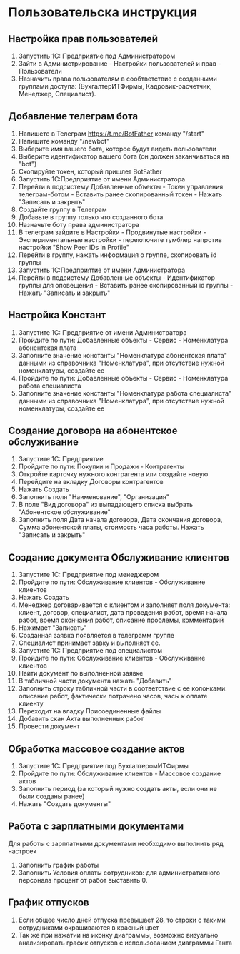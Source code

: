 # Пользовательска инструкция

## Настройка прав пользователей
1. Запустить 1С: Предприятие под Администратором
2. Зайти в Администрирование - Настройки пользователей и прав - Пользователи
3. Назначить права пользователям в сообтветствие с созданными группами доступа:
    (БухгалтерИТФирмы, Кадровик-расчетчик, Менеджер, Специалист).

## Добавление телеграм бота
1. Напишете в Телеграм https://t.me/BotFather команду "/start"
2. Напишите команду "/newbot"
3. Выберите имя вашего бота, которое будут видеть пользователи
4. Выберите идентификатор вашего бота (он должен заканчиваться на "bot")
5. Скопируйте токен, который пришлет BotFather
6. Запустить 1С:Предприятие от имени Администратора
7. Перейти в подсистему Добавленные объекты - Токен управления телеграм-ботом - Вставить ранее скопированный токен - Нажать "Записать и закрыть"
8. Создайте группу в Телеграм
9. Добавьте в группу только что созданного бота
10. Назначьте боту права администратора
11. В телеграм зайдите в Настройки - Продвинутые настройки - Экспериментальные настройки - 
переключите тумблер напротив настройки "Show Peer IDs in Profile"
12. Перейти в группу, нажать информация о группе, скопировать id группы
13. Запустить 1С:Предприятие от имени Администратора
14. Перейти в подсистему Добавленные объекты - Идентификатор группы для оповещения - Вставить ранее скопированный id группы - Нажать "Записать и закрыть"

## Настройка Констант
1. Запустите 1С: Предприятие от имени Администратора
2. Пройдите по пути: Добавленные объекты - Сервис - Номенклатура абонентская плата
3. Заполните значение константы "Номенклатура абонентская плата" данными из справочника "Номенклатура", при отсутствие нужной номенклатуры, создайте ее
4. Пройдите по пути: Добавленные объекты - Сервис - Номенклатура работа специалиста
5. Заполните значение константы "Номенклатура работа специалиста" данными из справочника "Номенклатура", при отсутствие нужной номенклатуры, создайте ее

## Создание договора на абонентское обслуживание
1. Запустите 1С: Предприятие
2. Пройдите по пути: Покупки и Продажи - Контрагенты
3. Откройте карточку нужного контрагента или создайте новую
4. Перейдите на вкладку Договоры контрагентов
5. Нажать Создать
6. Заполнить поля "Наименование", "Организация"
7. В поле "Вид договора" из выпадающего списка выбрать "Абонентское обслуживание"
8. Заполнить поля Дата начала договора, Дата окончания договора, Сумма абонентской платы, стоимость часа работы. Нажать "Записать и закрыть"

## Создание документа Обслуживание клиентов
1. Запустите 1С: Предприятие под менеджером
2. Пройдите по пути: Обслуживание клиентов - Обслуживание клиентов
3. Нажать Создать
4. Менеджер договаривается с клиентом и заполняет поля документа: клиент, договор, специалист, дата проведения работ, время начала работ, время окончания работ, описание проблемы, комментарий
5. Нажимает "Записать"
6. Созданная заявка появляется в телеграмм группе
7. Специалист принимает завку и выполняет ее.
8. Запустите 1С: Предприятие под специалистом
9. Пройдите по пути: Обслуживание клиентов - Обслуживание клиентов 
10. Найти документ по выполненной заявке
11. В табличной части документа нажать "Добавить"
12. Заполнить строку табличной части в соответствие с ее колонками: описание работ, фактически потрачено часов, часы к оплате клиенту
13. Переходит на владку Присоединенные файлы
14. Добавить скан Акта выполненных работ
15. Провести документ

## Обработка массовое создание актов
1. Запустите 1С: Предприятие под БухгалтеромИТФирмы
2. Пройдите по пути: Обслуживание клиентов - Массовое создание актов
3. Заполнить период (за который нужно создать акты, если они не были созданы ранее)
4. Нажать "Создать документы"

## Работа с зарплатными документами
Для работы с зарплатными документами необходимо выполнить ряд настроек
1. Заполнить график работы
2. Заполнить Условия оплаты сотрудников:
для административного персонала процент от работ выставить 0.

## График отпусков
1. Если общее число дней отпуска превышает 28, то строки с такими сотрудниками окрашиваются в красный цвет
2. Так же при нажатии на иконку диаграммы, возможно визуально анализировать график отпусков с использованием диаграммы Ганта